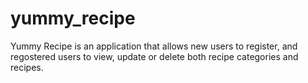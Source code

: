 # yummy_recipe

Yummy Recipe is an application that allows new users to register, and regostered users to view, update or delete both recipe categories and recipes.
